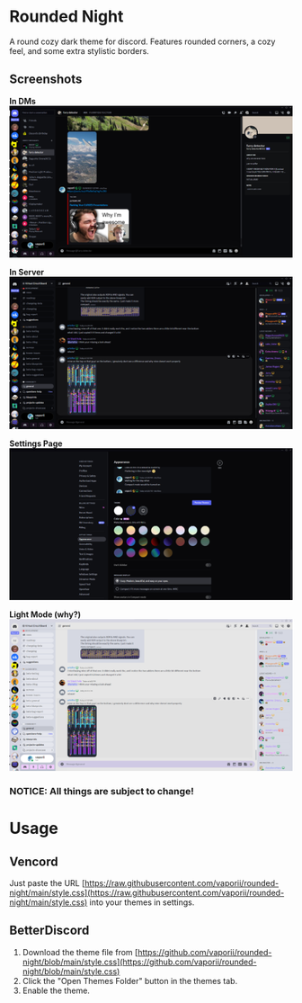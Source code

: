 # Rounded Night
 A round cozy dark theme for discord. Features rounded corners, a cozy feel, and some extra stylistic borders.

## Screenshots
**In DMs**
![DMs with user](https://raw.githubusercontent.com/vaporii/rounded-night/main/images/dmswithuser.png)

**In Server**
![In server page](https://raw.githubusercontent.com/vaporii/rounded-night/main/images/server.png)

**Settings Page**
![Settings page](https://raw.githubusercontent.com/vaporii/rounded-night/main/images/settings.png)

**Light Mode (why?)**
![In server page](https://raw.githubusercontent.com/vaporii/rounded-night/main/images/whatthefuck.png)

### **NOTICE:** All things are subject to change!

# Usage

## Vencord

Just paste the URL [https://raw.githubusercontent.com/vaporii/rounded-night/main/style.css](https://raw.githubusercontent.com/vaporii/rounded-night/main/style.css) into your themes in settings.

## BetterDiscord

1. Download the theme file from [https://github.com/vaporii/rounded-night/blob/main/style.css](https://github.com/vaporii/rounded-night/blob/main/style.css)
2. Click the "Open Themes Folder" button in the themes tab.
3. Enable the theme.